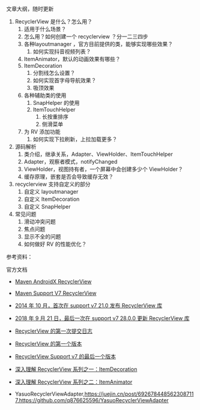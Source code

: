 文章大纲，随时更新

1. RecyclerView 是什么？怎么用？
    1. 适用于什么场景？
    2. 怎么用？如何创建一个 recyclerview ？分一二三四步
    3. 各种layoutmanager ，官方目前提供的类，能够实现哪些效果？
        1. 如何实现抖音视频列表？
    4. ItemAnimator，默认的动画效果有哪些？
    5. ItemDecoration
        1. 分割线怎么设置？
        2. 如何实现首字母导航效果？
        3. 吸顶效果
    6. 各种辅助类的使用
        1. SnapHelper 的使用
        2. ItemTouchHelper
            1. 长按重排序
            2. 侧滑菜单
    7. 为 RV 添加功能
        1. 如何实现下拉刷新，上拉加载更多？
2. 源码解析
    1. 类介绍，继承关系，Adapter、ViewHolder、ItemTouchHelper
    2. Adapter，观察者模式，notifyChanged
    3. ViewHolder，视图持有者，一个屏幕中会创建多少个 ViewHolder？
    4. 缓存原理，嵌套是否会导致缓存无效？
3. recyclerview 支持自定义的部分
    1. 自定义 layoutmanager
    2. 自定义 ItemDecoration
    3. 自定义 SnapHelper
4. 常见问题
    1. 滑动冲突问题
    2. 焦点问题
    3. 显示不全的问题
    4. 如何做好 RV 的性能优化？

参考资料：

官方文档

- [Maven AndroidX RecyclerView](https://mvnrepository.com/artifact/androidx.recyclerview/recyclerview)
- [Maven Support V7 RecyclerView](https://mvnrepository.com/artifact/com.android.support/recyclerview-v7)
- [2014 年 10 月，首次在 support v7 21.0 发布 RecyclerView 库](https://developer.android.com/topic/libraries/support-library/rev-archive?hl=zh-cn#october-2014)
- [2018 年 9 月 21 日，最后一次在 support v7 28.0.0 更新 RecyclerView 库](https://developer.android.com/topic/libraries/support-library/rev-archive?hl=zh-cn#october-2014)
- [RecyclerView 的第一次提交日志](https://android.googlesource.com/platform/frameworks/support/+/009b4ef9d97e1cc237477e3284fc305bb1438cc9)
- [RecyclerView 的第一个版本](https://android.googlesource.com/platform/frameworks/support/+/refs/tags/android-5.0.0_r1/v7/recyclerview/)
- [RecyclerView Support v7 的最后一个版本](https://android.googlesource.com/platform/frameworks/support/+/refs/tags/android-9.0.0_r1/v7/recyclerview/)


- [深入理解 RecyclerView 系列之一：ItemDecoration](https://blog.piasy.com/2016/03/26/Insight-Android-RecyclerView-ItemDecoration/index.html)
- [深入理解 RecyclerView 系列之二：ItemAnimator](https://blog.piasy.com/2016/04/04/Insight-Android-RecyclerView-ItemAnimator/index.html)
- YasuoRecyclerViewAdapter,https://juejin.cn/post/6926784485623087117,https://github.com/q876625596/YasuoRecyclerViewAdapter